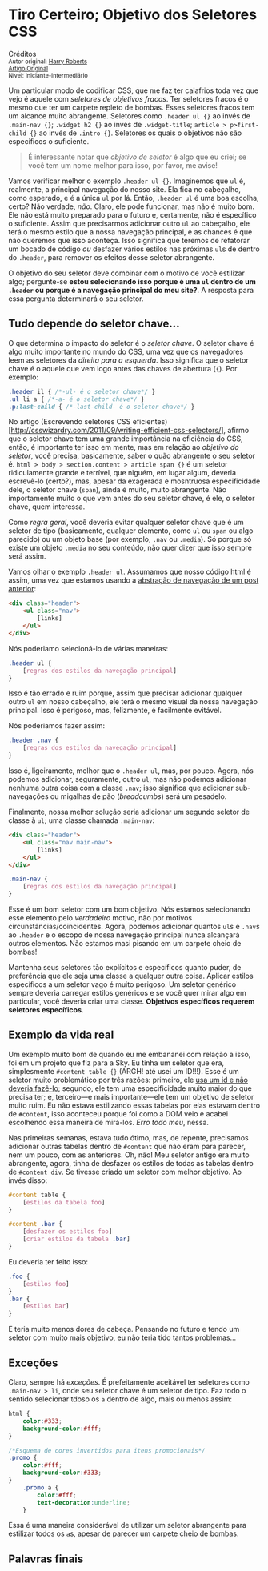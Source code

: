 Tiro Certeiro; Objetivo dos Seletores CSS
=========================================
Créditos<br/>
<small>Autor original: [Harry Roberts](http://csswizardry.com/)<br/>[Artigo Original](http://csswizardry.com/2012/07/shoot-to-kill-css-selector-intent/)<br/>Nível: Iniciante-Intermediário</small>

Um particular modo de codificar CSS, que me faz ter calafrios toda vez que vejo é aquele com *seletores de objetivos fracos*. Ter seletores fracos é o mesmo que ter um carpete repleto de bombas. Esses seletores fracos tem um alcance muito abrangente. Seletores como `.header ul {}` ao invés de `.main-nav {}`; `.widget h2 {}` ao invés de `.widget-title`; `article > p>first-child {}` ao invés de `.intro {}`. Seletores os quais o objetivos não são especificos o suficiente.

> É interessante notar que *objetivo de seletor* é algo que eu criei; se você tem um nome melhor para isso, por favor, me avise!

Vamos verificar melhor o exemplo `.header ul {}`. Imaginemos que `ul` é, realmente, a principal navegação do nosso site. Ela fica no cabeçalho, como esperado, e é a única `ul` por lá. Então, `.header ul` é uma boa escolha, certo? Não verdade, *não*. Claro, ele pode funcionar, mas não é muito bom. Ele não está muito preparado para o futuro e, certamente, não é específico o suficiente. Assim que precisarmos adicionar outro `ul` ao cabeçalho, ele terá o mesmo estilo que a nossa navegação principal, e as chances é que não queremos que isso aconteça. Isso significa que teremos de refatorar um bocado de código *ou* desfazer vários estilos nas próximas `ul`s de dentro do `.header`, para remover os efeitos desse seletor abrangente.

O objetivo do seu seletor deve combinar com o motivo de você estilizar algo; pergunte-se **estou selecionando isso porque é uma `ul` dentro de um `.header` ou porque é a navegação principal do meu site?**. A resposta para essa pergunta determinará o seu seletor.

## Tudo depende do seletor chave...

O que determina o impacto do seletor é o *seletor chave*. O seletor chave é algo muito importante no mundo do CSS, uma vez que os navegadores leem as seletores da *direita para a esquerda*. Isso significa que o seletor chave é o aquele que vem logo antes das chaves de abertura (`{`). Por exemplo:

```css
.header il { /*-ul- é o seletor chave*/ }
.ul li a { /*-a- é o seletor chave*/ }
.p:last-child { /*-last-child- é o seletor chave*/ }
```

No artigo (Escrevendo seletores CSS eficientes)[http://csswizardry.com/2011/09/writing-efficient-css-selectors/], afirmo que o seletor chave tem uma grande importância na eficiência do CSS, então, é importante ter isso em mente, mas em relação ao *objetivo do seletor*, você precisa, basicamente, saber o quão abrangente o seu seletor é. `html > body > section.content > article span {}` é um seletor ridiculamente grande e terrível, que niguém, em lugar algum, deveria escrevê-lo (certo?), mas, apesar da exagerada e mosntruosa especificidade dele, o seletor chave (`span`), ainda é muito, muito abrangente. Não importamente muito o que vem antes do seu seletor chave, é ele, o seletor chave, quem interessa.

Como *regra geral*, você deveria evitar qualquer seletor chave que é um seletor de tipo (basicamente, qualquer elemento, como `ul` ou `span` ou algo parecido) ou um objeto base (por exemplo, `.nav` ou `.media`). Só porque só existe um objeto `.media` no seu conteúdo, não quer dizer que isso sempre será assim.

Vamos olhar o exemplo `.header ul`. Assumamos que nosso código html é assim, uma vez que estamos usando a [abstração de navegação de um post anterior](http://csswizardry.com/2011/09/the-nav-abstraction/):

```html
<div class="header">
	<ul class="nav">
		[links]
	</ul>
</div>
```

Nós poderiamo selecioná-lo de várias maneiras:

```css
.header ul {
	[regras dos estilos da navegação principal]
}
```

Isso é tão errado e ruim porque, assim que precisar adicionar qualquer outro `ul` em nosso cabeçalho, ele terá o mesmo visual da nossa navegação principal. Isso é perigoso, mas, felizmente, é facilmente evitável.

Nós poderiamos fazer assim:

```css
.header .nav {
	[regras dos estilos da navegação principal]
}
```

Isso é, ligeiramente, melhor que o `.header ul`, mas, por pouco. Agora, nós podemos adicionar, seguramente, outro `ul`, mas não podemos adicionar nenhuma outra coisa com a classe `.nav`; isso significa que adicionar sub-navegações ou migalhas de pão (*breadcumbs*) será um pesadelo.

Finalmente, nossa melhor solução seria adicionar um segundo seletor de classe à `ul`; uma classe chamada `.main-nav`:

```html
<div class="header">
	<ul class="nav main-nav">
		[links]
	</ul>
</div>
```

```css
.main-nav {
	[regras dos estilos da navegação principal]
}
```

Esse é um bom seletor com um bom objetivo. Nós estamos selecionando esse elemento pelo *verdadeiro* motivo, não por motivos circunstâncias/coincidentes. Agora, podemos adicionar quantos `ul`s e `.nav`s ao `.header` e o escopo de nossa navegação principal nunca alcançará outros elementos. Não estamos masi pisando em um carpete cheio de bombas!

Mantenha seus seletores tão explícitos e específicos quanto puder, de preferência que ele seja uma classe a qualquer outra coisa. Aplicar estilos específicos a um seletor vago é muito perigoso. Um seletor genérico sempre deveria carregar estilos genéricos e se você quer mirar algo em particular, você deveria criar uma classe. **Objetivos específicos requerem seletores específicos**.

## Exemplo da vida real
Um exemplo muito bom de quando eu me embananei com relação a isso, foi em um projeto que fiz para a Sky. Eu tinha um seletor que era, simplesmente `#content table {}` (ARGH! até usei um ID!!!). Esse é um seletor muito problemático por três razões: primeiro, ele [usa um id e não deveria fazê-lo](http://csswizardry.com/2011/09/when-using-ids-can-be-a-pain-in-the-class/); segundo, ele tem uma especificidade muito maior do que precisa ter; e, terceiro&mdash;e mais importante&mdash;ele tem um objetivo de seletor muito ruim. Eu não estava estilizando essas tabelas por elas estavam dentro de  `#content`, isso aconteceu porque foi como a DOM veio e acabei escolhendo essa maneira de mirá-los. *Erro todo meu*, nessa.

Nas primeiras semanas, estava tudo ótimo, mas, de repente, precisamos adicionar outras tabelas dentro de `#content` que não eram para parecer, nem um pouco, com as anteriores. Oh, não! Meu seletor antigo era muito abrangente, agora, tinha de desfazer os estilos de todas as tabelas dentro de `#content div`. Se tivesse criado um seletor com melhor objetivo. Ao invés disso:

```css
#content table {
	[estilos da tabela foo]
}

#content .bar {
	[desfazer os estilos foo]
	[criar estilos da tabela .bar]
}
```

Eu deveria ter feito isso:

```css
.foo {
	[estilos foo]
}
.bar {
	[estilos bar]
}
```

E teria muito menos dores de cabeça. Pensando no futuro e tendo um seletor com muito mais objetivo, eu não teria tido tantos problemas...

## Exceções
Claro, sempre há *exceções*. É prefeitamente aceitável ter seletores como `.main-nav > li`, onde seu seletor chave é um seletor de tipo. Faz todo o sentido selecionar tdoso os `a` dentro de algo, mais ou menos assim:

```css
html {
	color:#333;
	background-color:#fff;
}

/*Esquema de cores invertidos para itens promocionais*/
.promo {
	color:#fff;
	background-color:#333;
}
	.promo a {
		color:#fff;
		text-decoration:underline;
	}
```

Essa é uma maneira considerável de utilizar um seletor abrangente para estilizar todos os `a`s, apesar de parecer um carpete cheio de bombas.

## Palavras finais